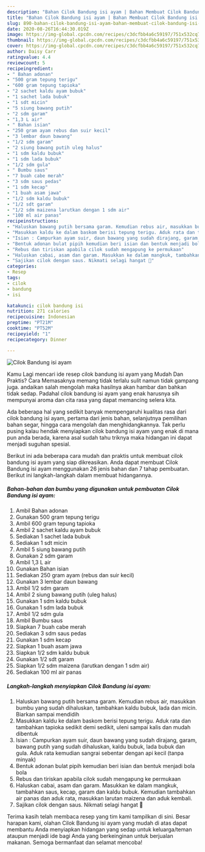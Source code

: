 ```yaml
---
description: "Bahan Cilok Bandung isi ayam | Bahan Membuat Cilok Bandung isi ayam Yang Lezat"
title: "Bahan Cilok Bandung isi ayam | Bahan Membuat Cilok Bandung isi ayam Yang Lezat"
slug: 890-bahan-cilok-bandung-isi-ayam-bahan-membuat-cilok-bandung-isi-ayam-yang-lezat
date: 2020-08-26T16:44:30.019Z
image: https://img-global.cpcdn.com/recipes/c3dcfbb4a6c59197/751x532cq70/cilok-bandung-isi-ayam-foto-resep-utama.jpg
thumbnail: https://img-global.cpcdn.com/recipes/c3dcfbb4a6c59197/751x532cq70/cilok-bandung-isi-ayam-foto-resep-utama.jpg
cover: https://img-global.cpcdn.com/recipes/c3dcfbb4a6c59197/751x532cq70/cilok-bandung-isi-ayam-foto-resep-utama.jpg
author: Daisy Carr
ratingvalue: 4.4
reviewcount: 5
recipeingredient:
- " Bahan adonan"
- "500 gram tepung terigu"
- "600 gram tepung tapioka"
- "2 sachet kaldu ayam bubuk"
- "1 sachet lada bubuk"
- "1 sdt micin"
- "5 siung bawang putih"
- "2 sdm garam"
- "1,3 L air"
- " Bahan isian"
- "250 gram ayam rebus dan suir kecil"
- "3 lembar daun bawang"
- "1/2 sdm garam"
- "2 siung bawang putih uleg halus"
- "1 sdm kaldu bubuk"
- "1 sdm lada bubuk"
- "1/2 sdm gula"
- " Bumbu saus"
- "7 buah cabe merah"
- "3 sdm saus pedas"
- "1 sdm kecap"
- "1 buah asam jawa"
- "1/2 sdm kaldu bubuk"
- "1/2 sdt garam"
- "1/2 sdm maizena larutkan dengan 1 sdm air"
- "100 ml air panas"
recipeinstructions:
- "Haluskan bawang putih bersama garam. Kemudian rebus air, masukkan bumbu yang sudah dihaluskan, tambahkan kaldu bubuk, lada dan micin. Biarkan sampai mendidih"
- "Masukkan kaldu ke dalam baskom berisi tepung terigu. Aduk rata dan tambahkan tapioka sedikit demi sedikit, uleni sampai kalis dan mudah dibentuk"
- "Isian : Campurkan ayam suir, daun bawang yang sudah dirajang, garam, bawang putih yang sudah dihaluskan, kaldu bubuk, lada bubuk dan gula. Aduk rata kemudian sangrai sebentar dengan api kecil (tanpa minyak)"
- "Bentuk adonan bulat pipih kemudian beri isian dan bentuk menjadi bola bola"
- "Rebus dan tiriskan apabila cilok sudah mengapung ke permukaan"
- "Haluskan cabai, asam dan garam. Masukkan ke dalam mangkuk, tambahkan saus, kecap, garam dan kaldu bubuk. Kemudian tambahkan air panas dan aduk rata, masukkan larutan maizena dan aduk kembali."
- "Sajikan cilok dengan saus. Nikmati selagi hangat 🥰"
categories:
- Resep
tags:
- cilok
- bandung
- isi

katakunci: cilok bandung isi 
nutrition: 271 calories
recipecuisine: Indonesian
preptime: "PT21M"
cooktime: "PT52M"
recipeyield: "1"
recipecategory: Dinner

---
```



![Cilok Bandung isi ayam](https://img-global.cpcdn.com/recipes/c3dcfbb4a6c59197/751x532cq70/cilok-bandung-isi-ayam-foto-resep-utama.jpg)

Kamu Lagi mencari ide resep cilok bandung isi ayam yang Mudah Dan Praktis? Cara Memasaknya memang tidak terlalu sulit namun tidak gampang juga. andaikan salah mengolah maka hasilnya akan hambar dan bahkan tidak sedap. Padahal cilok bandung isi ayam yang enak harusnya sih mempunyai aroma dan cita rasa yang dapat memancing selera kita.

Ada beberapa hal yang sedikit banyak mempengaruhi kualitas rasa dari cilok bandung isi ayam, pertama dari jenis bahan, selanjutnya pemilihan bahan segar, hingga cara mengolah dan menghidangkannya. Tak perlu pusing kalau hendak menyiapkan cilok bandung isi ayam yang enak di mana pun anda berada, karena asal sudah tahu triknya maka hidangan ini dapat menjadi suguhan spesial.




Berikut ini ada beberapa cara mudah dan praktis untuk membuat cilok bandung isi ayam yang siap dikreasikan. Anda dapat membuat Cilok Bandung isi ayam menggunakan 26 jenis bahan dan 7 tahap pembuatan. Berikut ini langkah-langkah dalam membuat hidangannya.

<!--inarticleads1-->

##### Bahan-bahan dan bumbu yang digunakan untuk pembuatan Cilok Bandung isi ayam:

1. Ambil  Bahan adonan
1. Gunakan 500 gram tepung terigu
1. Ambil 600 gram tepung tapioka
1. Ambil 2 sachet kaldu ayam bubuk
1. Sediakan 1 sachet lada bubuk
1. Sediakan 1 sdt micin
1. Ambil 5 siung bawang putih
1. Gunakan 2 sdm garam
1. Ambil 1,3 L air
1. Gunakan  Bahan isian
1. Sediakan 250 gram ayam (rebus dan suir kecil)
1. Gunakan 3 lembar daun bawang
1. Ambil 1/2 sdm garam
1. Ambil 2 siung bawang putih (uleg halus)
1. Gunakan 1 sdm kaldu bubuk
1. Gunakan 1 sdm lada bubuk
1. Ambil 1/2 sdm gula
1. Ambil  Bumbu saus
1. Siapkan 7 buah cabe merah
1. Sediakan 3 sdm saus pedas
1. Gunakan 1 sdm kecap
1. Siapkan 1 buah asam jawa
1. Siapkan 1/2 sdm kaldu bubuk
1. Gunakan 1/2 sdt garam
1. Siapkan 1/2 sdm maizena (larutkan dengan 1 sdm air)
1. Sediakan 100 ml air panas




<!--inarticleads2-->

##### Langkah-langkah menyiapkan Cilok Bandung isi ayam:

1. Haluskan bawang putih bersama garam. Kemudian rebus air, masukkan bumbu yang sudah dihaluskan, tambahkan kaldu bubuk, lada dan micin. Biarkan sampai mendidih
1. Masukkan kaldu ke dalam baskom berisi tepung terigu. Aduk rata dan tambahkan tapioka sedikit demi sedikit, uleni sampai kalis dan mudah dibentuk
1. Isian : Campurkan ayam suir, daun bawang yang sudah dirajang, garam, bawang putih yang sudah dihaluskan, kaldu bubuk, lada bubuk dan gula. Aduk rata kemudian sangrai sebentar dengan api kecil (tanpa minyak)
1. Bentuk adonan bulat pipih kemudian beri isian dan bentuk menjadi bola bola
1. Rebus dan tiriskan apabila cilok sudah mengapung ke permukaan
1. Haluskan cabai, asam dan garam. Masukkan ke dalam mangkuk, tambahkan saus, kecap, garam dan kaldu bubuk. Kemudian tambahkan air panas dan aduk rata, masukkan larutan maizena dan aduk kembali.
1. Sajikan cilok dengan saus. Nikmati selagi hangat 🥰




Terima kasih telah membaca resep yang tim kami tampilkan di sini. Besar harapan kami, olahan Cilok Bandung isi ayam yang mudah di atas dapat membantu Anda menyiapkan hidangan yang sedap untuk keluarga/teman ataupun menjadi ide bagi Anda yang berkeinginan untuk berjualan makanan. Semoga bermanfaat dan selamat mencoba!
